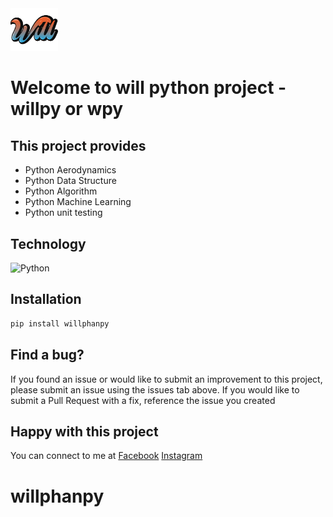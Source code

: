 <img style="width: 15%" src="./will.png">

# Welcome to will python project - willpy or wpy

## This project provides

- Python Aerodynamics
- Python Data Structure
- Python Algorithm
- Python Machine Learning
- Python unit testing

## Technology

![Python](https://img.shields.io/badge/python-3670A0?style=for-the-badge&logo=python&logoColor=ffdd54)

## Installation

```python
pip install willphanpy
```

## Find a bug?

If you found an issue or would like to submit an improvement to this project, please submit an issue using the issues tab above. If you would like to submit a Pull Request with a fix, reference the issue you created

## Happy with this project

You can connect to me at [Facebook](https://www.facebook.com/phanthanhnha123200/) [Instagram](https://www.instagram.com/phanthanhnha_0117/)
# willphanpy
